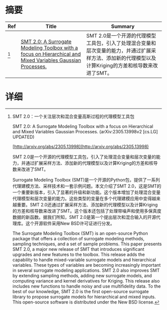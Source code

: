 # 摘要

| Ref | Title | Summary |
| --- | --- | --- |
| [^1] | [SMT 2.0: A Surrogate Modeling Toolbox with a focus on Hierarchical and Mixed Variables Gaussian Processes.](http://arxiv.org/abs/2305.13998) | SMT 2.0是一个开源的代理模型工具包，引入了处理混合变量和层次变量的能力，并通过扩展采样方法、添加新的代理模型以及计算Kriging的方差和核导数来改进了SMT。 |

# 详细

[^1]: SMT 2.0：一个关注层次和混合变量高斯过程的代理模型工具包

    SMT 2.0: A Surrogate Modeling Toolbox with a focus on Hierarchical and Mixed Variables Gaussian Processes. (arXiv:2305.13998v2 [cs.LG] UPDATED)

    [http://arxiv.org/abs/2305.13998](http://arxiv.org/abs/2305.13998)

    SMT 2.0是一个开源的代理模型工具包，引入了处理混合变量和层次变量的能力，并通过扩展采样方法、添加新的代理模型以及计算Kriging的方差和核导数来改进了SMT。

    

    Surrogate Modeling Toolbox (SMT)是一个开源的Python包，提供了一系列代理建模方法、采样技术和一套示例问题。本文介绍了SMT 2.0，这是SMT的一个重要新版本，引入了显著的升级和新功能。这个版本增加了处理混合变量代理模型和层次变量的能力。这些类型的变量在多个代理建模应用中变得越来越重要。SMT 2.0还通过扩展采样方法、添加新的代理模型以及计算Kriging的方差和核导数来改进了SMT。这个版本还包括了处理带噪声和使用多保真度数据的新函数。据我们所知，SMT 2.0是第一个提出层次和混合输入的开源代理库。这个开源软件采用New BSD许可证进行分发。

    The Surrogate Modeling Toolbox (SMT) is an open-source Python package that offers a collection of surrogate modeling methods, sampling techniques, and a set of sample problems. This paper presents SMT 2.0, a major new release of SMT that introduces significant upgrades and new features to the toolbox. This release adds the capability to handle mixed-variable surrogate models and hierarchical variables. These types of variables are becoming increasingly important in several surrogate modeling applications. SMT 2.0 also improves SMT by extending sampling methods, adding new surrogate models, and computing variance and kernel derivatives for Kriging. This release also includes new functions to handle noisy and use multifidelity data. To the best of our knowledge, SMT 2.0 is the first open-source surrogate library to propose surrogate models for hierarchical and mixed inputs. This open-source software is distributed under the New BSD license.
    

